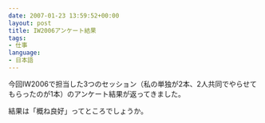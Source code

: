 ```yaml
---
date: 2007-01-23 13:59:52+00:00
layout: post
title: IW2006アンケート結果
tags:
- 仕事
language:
- 日本語
---
```


今回IW2006で担当した3つのセッション（私の単独が2本、2人共同でやらせてもらったのが1本）のアンケート結果が返ってきました。

結果は「概ね良好」ってところでしょうか。
